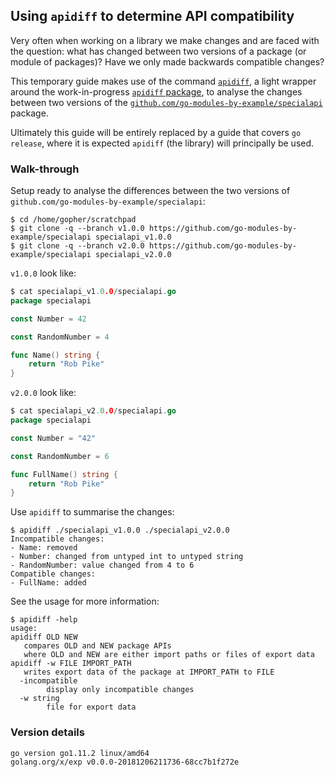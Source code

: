 <!-- __JSON: gobin -m -run myitcv.io/cmd/egrunner script.sh # LONG ONLINE

## Using `apidiff` to determine API compatibility

Very often when working on a library we make changes and are faced with the question: what has changed between two
versions of a package (or module of packages)? Have we only made backwards compatible changes?

This temporary guide makes use of the command [`apidiff`]({{PrintOut "apidiff repo"}}), a light wrapper around the
work-in-progress [`apidiff` package](https://go-review.googlesource.com/c/exp/+/143897), to analyse the changes between
two versions of the [`{{PrintOut "specialapi package"}}`]({{PrintOut "specialapi repo"}}) package.

Ultimately this guide will be entirely replaced by a guide that covers `go release`, where it is expected `apidiff` (the
library) will principally be used.

### Walk-through

Setup ready to analyse the differences between the two versions of `{{PrintOut "specialapi package"}}`:

```
{{PrintBlock "setup" -}}
```

`v1.0.0` look like:

```go
{{PrintBlockOut "v1.0.0" -}}
```

`v2.0.0` look like:

```go
{{PrintBlockOut "v2.0.0" -}}
```

Use `apidiff` to summarise the changes:

```
{{PrintBlock "changes" -}}
```

See the usage for more information:

```
{{PrintBlock "help" -}}
```

### Version details

```
{{PrintBlockOut "version details" -}}
```

-->

## Using `apidiff` to determine API compatibility

Very often when working on a library we make changes and are faced with the question: what has changed between two
versions of a package (or module of packages)? Have we only made backwards compatible changes?

This temporary guide makes use of the command [`apidiff`](https://github.com/go-modules-by-example/apidiff), a light wrapper around the
work-in-progress [`apidiff` package](https://go-review.googlesource.com/c/exp/+/143897), to analyse the changes between
two versions of the [`github.com/go-modules-by-example/specialapi`](https://github.com/go-modules-by-example/specialapi) package.

Ultimately this guide will be entirely replaced by a guide that covers `go release`, where it is expected `apidiff` (the
library) will principally be used.

### Walk-through

Setup ready to analyse the differences between the two versions of `github.com/go-modules-by-example/specialapi`:

```
$ cd /home/gopher/scratchpad
$ git clone -q --branch v1.0.0 https://github.com/go-modules-by-example/specialapi specialapi_v1.0.0
$ git clone -q --branch v2.0.0 https://github.com/go-modules-by-example/specialapi specialapi_v2.0.0
```

`v1.0.0` look like:

```go
$ cat specialapi_v1.0.0/specialapi.go
package specialapi

const Number = 42

const RandomNumber = 4

func Name() string {
	return "Rob Pike"
}
```

`v2.0.0` look like:

```go
$ cat specialapi_v2.0.0/specialapi.go
package specialapi

const Number = "42"

const RandomNumber = 6

func FullName() string {
	return "Rob Pike"
}
```

Use `apidiff` to summarise the changes:

```
$ apidiff ./specialapi_v1.0.0 ./specialapi_v2.0.0
Incompatible changes:
- Name: removed
- Number: changed from untyped int to untyped string
- RandomNumber: value changed from 4 to 6
Compatible changes:
- FullName: added
```

See the usage for more information:

```
$ apidiff -help
usage:
apidiff OLD NEW
   compares OLD and NEW package APIs
   where OLD and NEW are either import paths or files of export data
apidiff -w FILE IMPORT_PATH
   writes export data of the package at IMPORT_PATH to FILE
  -incompatible
    	display only incompatible changes
  -w string
    	file for export data
```

### Version details

```
go version go1.11.2 linux/amd64
golang.org/x/exp v0.0.0-20181206211736-68cc7b1f272e
```

<!-- END -->
